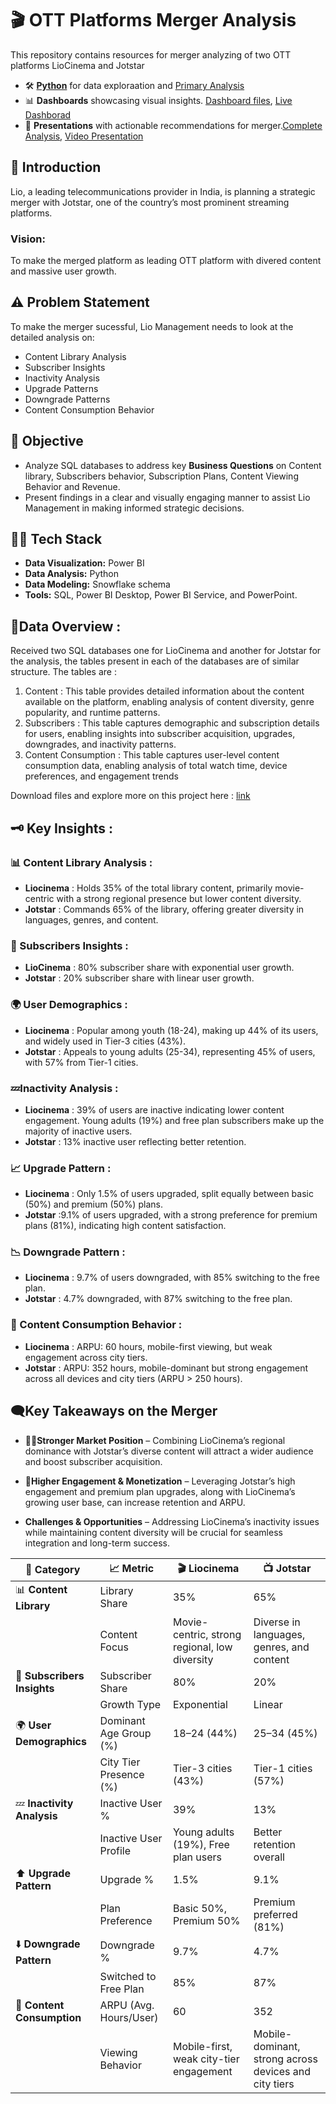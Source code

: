 # 🎬 OTT Platforms Merger Analysis 

This repository contains resources for merger analyzing of two OTT platforms LioCinema and Jotstar

- 🛠️ [**Python**](https://github.com/PunamGodugula/OTT-Market-Meger-Analysis/tree/main/Python%20files) for data exploraation and [Primary Analysis](https://github.com/PunamGodugula/OTT-Merger/tree/main/Python%20files)
- 📊 **Dashboards** showcasing visual insights. [Dashboard files](https://github.com/PunamGodugula/OTT-Market-Meger-Analysis/tree/main/PowerBI%20Dasboard), [Live Dashborad](https://app.powerbi.com/view?r=eyJrIjoiOTQ2MjNiOTAtMTYzYy00YTNmLWEyYzAtM2M2NTNmOGMxOTM5IiwidCI6ImM2ZTU0OWIzLTVmNDUtNDAzMi1hYWU5LWQ0MjQ0ZGM1YjJjNCJ9&pageName=66003f1609d930b3aabc)
- 📑 **Presentations** with actionable recommendations for merger.[Complete Analysis](https://github.com/PunamGodugula/OTT-Market-Meger-Analysis/blob/main/liojotstar_primary_secondary_analysis.pdf), [Video Presentation](https://youtu.be/ejMtdmA9LFY)

## 📝 Introduction  
Lio, a leading telecommunications provider in India, is planning a strategic merger with Jotstar, one of the country’s most prominent streaming platforms.

### Vision:  
To make the merged platform as leading OTT platform with divered content and massive user growth.

## ⚠️ Problem Statement  
 To make the merger sucessful, Lio Management needs to look at the detailed analysis on:

- Content Library Analysis 
- Subscriber Insights
- Inactivity Analysis
- Upgrade Patterns
- Downgrade Patterns
- Content Consumption Behavior

## 🎯 Objective  
- Analyze SQL databases to address key **Business Questions** on Content library, Subscribers behavior, Subscription Plans, Content Viewing Behavior and Revenue.  
- Present findings in a clear and visually engaging manner to assist Lio Management in making informed strategic decisions.  

## 👩‍💻 Tech Stack  
- **Data Visualization:** Power BI  
- **Data Analysis:** Python  
- **Data Modeling:** Snowflake schema  
- **Tools:**  SQL, Power BI Desktop, Power BI Service, and PowerPoint.

## 🫙Data Overview :
Received two SQL databases one for LioCinema and another for Jotstar for the analysis, the tables present in each of the databases are of similar structure.
The tables are :
1. Content : This table provides detailed information about the content available on the platform, enabling analysis of content diversity, genre popularity, and runtime patterns.
2. Subscribers : This table captures demographic and subscription details for users, enabling insights into subscriber acquisition, upgrades, downgrades, and inactivity patterns.
3. Content Consumption :  This table captures user-level content consumption data, enabling analysis of total watch time, device preferences, and engagement trends

Download files and explore more on this project here : [link](https://codebasics.io/challenge/codebasics-resume-project-challenge#uploadSuccess17)

## 🗝️ Key Insights : 
### 📊 Content Library Analysis :
  - **Liocinema** : Holds 35% of the total library content, primarily movie-centric with a strong regional presence but lower content diversity.
  - **Jotstar** : Commands 65% of the library, offering greater diversity in languages, genres, and content.

### 👥 Subscribers Insights :
- **LioCinema** : 80% subscriber share with exponential user growth.
- **Jotstar** : 20% subscriber share with linear user growth.
  
### 🌍 User Demographics : 
- **Liocinema** : Popular among youth (18-24), making up 44% of its users, and widely used in Tier-3 cities (43%).
- **Jotstar** : Appeals to young adults (25-34), representing 45% of users, with 57% from Tier-1 cities.

### 💤Inactivity Analysis :
- **Liocinema** : 39% of users are inactive indicating lower content engagement. Young adults (19%) and free plan subscribers make up the majority of inactive users.
- **Jotstar** : 13% inactive user reflecting better retention.

### 📈 Upgrade Pattern : 
- **Liocinema** : Only 1.5% of users upgraded, split equally between basic (50%) and premium (50%) plans.
- **Jotstar** :9.1% of users upgraded, with a strong preference for premium plans (81%), indicating high content satisfaction.

### 📉 Downgrade Pattern : 
- **Liocinema** : 9.7% of users downgraded, with 85% switching to the free plan. 
- **Jotstar** : 4.7% downgraded, with 87% switching to the free plan.

### 🎥 Content Consumption Behavior : 
- **Liocinema** : ARPU: 60 hours, mobile-first viewing, but weak engagement across city tiers.
- **Jotstar** : ARPU: 352 hours, mobile-dominant but strong engagement across all devices and city tiers (ARPU > 250 hours).

## 🗨️Key Takeaways on the Merger
- **💪🏻Stronger Market Position** – Combining LioCinema’s regional dominance with Jotstar’s diverse content will attract a wider audience and boost subscriber acquisition.
  
- **🚀Higher Engagement & Monetization** – Leveraging Jotstar’s high engagement and premium plan upgrades, along with LioCinema’s growing user base, can increase retention and ARPU.
  
- **Challenges & Opportunities** – Addressing LioCinema’s inactivity issues while maintaining content diversity will be crucial for seamless integration and long-term success.

| 📂 **Category**                | 📈 **Metric**                    | 🎬 **Liocinema**                                          | 📺 **Jotstar**                                           |
|-------------------------------|----------------------------------|-----------------------------------------------------------|----------------------------------------------------------|
| 📊 **Content Library**         | Library Share                    | 35%                                                       | 65%                                                      |
|                                | Content Focus                    | Movie-centric, strong regional, low diversity             | Diverse in languages, genres, and content                |
| 👥 **Subscribers Insights**    | Subscriber Share                 | 80%                                                       | 20%                                                      |
|                                | Growth Type                      | Exponential                                               | Linear                                                   |
| 🌍 **User Demographics**       | Dominant Age Group (%)           | 18–24 (44%)                                               | 25–34 (45%)                                              |
|                                | City Tier Presence (%)           | Tier-3 cities (43%)                                       | Tier-1 cities (57%)                                      |
| 💤 **Inactivity Analysis**     | Inactive User %                  | 39%                                                       | 13%                                                      |
|                                | Inactive User Profile            | Young adults (19%), Free plan users                       | Better retention overall                                 |
| ⬆️ **Upgrade Pattern**         | Upgrade %                        | 1.5%                                                      | 9.1%                                                     |
|                                | Plan Preference                  | Basic 50%, Premium 50%                                    | Premium preferred (81%)                                  |
| ⬇️ **Downgrade Pattern**       | Downgrade %                      | 9.7%                                                      | 4.7%                                                     |
|                                | Switched to Free Plan            | 85%                                                       | 87%                                                      |
| 🎥 **Content Consumption**     | ARPU (Avg. Hours/User)           | 60                                                        | 352                                                      |
|                                | Viewing Behavior                 | Mobile-first, weak city-tier engagement                   | Mobile-dominant, strong across devices and city tiers    |




  
